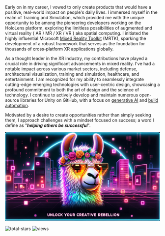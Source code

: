 Early on in my career, I vowed to only create products that would have a positive, real-world impact on people's daily lives. I immersed myself in the realm of Training and Simulation, which provided me with the unique opportunity to be among the pioneering developers working on the HoloLens platform, exploring the limitless possibilities of augmented and virtual reality { AR / MR / XR / VR } aka spatial computing. I initiated the highly influential Microsoft [Mixed Reality Toolkit](https://github.com/microsoft/MixedRealityToolkit-Unity) (MRTK), sparking the development of a robust framework that serves as the foundation for thousands of cross-platform XR applications globally.

As a thought leader in the XR industry, my contributions have played a crucial role in driving significant advancements in mixed reality. I've had a notable impact across various market sectors, including defense, architectural visualization, training and simulation, healthcare, and entertainment. I am recognized for my ability to seamlessly integrate cutting-edge emerging technologies with user-centric design, showcasing a profound commitment to both the art of design and the science of technology. I continue to actively develop and maintain numerous open-source libraries for Unity on GitHub, with a focus on [generative AI](https://github.com/orgs/RageAgainstThePixel/repositories?q=ai+sort%3Astars) and [build automation](https://github.com/marketplace?query=buildalon).

Motivated by a desire to create opportunities rather than simply seeking them, I approach challenges with a mindset focused on success; a word I define as "***helping others be successful***".

[![image](images/rage-against-the-pixel-cover.png "Pateon")](https://www.patreon.com/RageAgainstThePixel)

![total-stars](https://img.shields.io/github/stars/StephenHodgson?affiliations=OWNER%2CCOLLABORATOR%2CORGANIZATION_MEMBER&style=flat-square&label=Total%20Stars)
![views](https://komarev.com/ghpvc/?username=StephenHodgson&style=flat-square)
